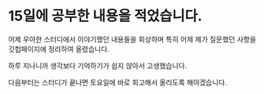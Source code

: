 # 15일에 공부한 내용을 적었습니다.
어제 우아한 스터디에서 이야기했던 내용들을 회상하며 특히 어제 제가 질문했던 사항을 깃헙페이지에 정리하여 올렸습니다.  

하루 지나니까 생각보다 기억하기가 쉽지 않아서 고생했습니다.  

다음부터는 스터디가 끝나면 토요일에 바로 회고해서 올리도록 해야겠습니다.  
